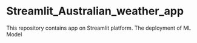 # Streamlit_Australian_weather_app
This repository contains app on Streamlit platform. The deployment of ML Model
